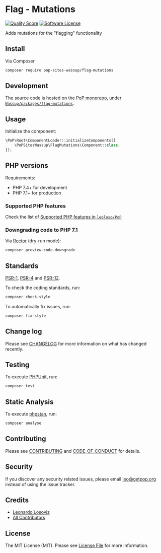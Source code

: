 # Flag - Mutations

<!-- [![Build Status][ico-travis]][link-travis] -->
[![Quality Score][ico-code-quality]][link-code-quality]
[![Software License][ico-license]](LICENSE.md)

<!--
[![Latest Version on Packagist][ico-version]][link-packagist]
[![Coverage Status][ico-scrutinizer]][link-scrutinizer]
[![Total Downloads][ico-downloads]][link-downloads]
-->

Adds mutations for the "flagging" functionality

## Install

Via Composer

``` bash
composer require pop-sites-wassup/flag-mutations
```

## Development

The source code is hosted on the [PoP monorepo](https://github.com/leoloso/PoP), under [`Wassup/packages/flag-mutations`](https://github.com/leoloso/PoP/tree/master/layers/Wassup/packages/flag-mutations).

## Usage

Initialize the component:

``` php
\PoP\Root\ComponentLoader::initializeComponents([
    \PoPSitesWassup\FlagMutations\Component::class,
]);
```

## PHP versions

Requirements:

- PHP 7.4+ for development
- PHP 7.1+ for production

### Supported PHP features

Check the list of [Supported PHP features in `leoloso/PoP`](https://github.com/leoloso/PoP/#supported-php-features)

### Downgrading code to PHP 7.1

Via [Rector](https://github.com/rectorphp/rector) (dry-run mode):

```bash
composer preview-code-downgrade
```

## Standards

[PSR-1](https://www.php-fig.org/psr/psr-1), [PSR-4](https://www.php-fig.org/psr/psr-4) and [PSR-12](https://www.php-fig.org/psr/psr-12).

To check the coding standards, run:

``` bash
composer check-style
```

To automatically fix issues, run:

``` bash
composer fix-style
```

## Change log

Please see [CHANGELOG](CHANGELOG.md) for more information on what has changed recently.

## Testing

To execute [PHPUnit](https://phpunit.de/), run:

``` bash
composer test
```

## Static Analysis

To execute [phpstan](https://github.com/phpstan/phpstan), run:

``` bash
composer analyse
```

## Contributing

Please see [CONTRIBUTING](CONTRIBUTING.md) and [CODE_OF_CONDUCT](CODE_OF_CONDUCT.md) for details.

## Security

If you discover any security related issues, please email leo@getpop.org instead of using the issue tracker.

## Credits

- [Leonardo Losoviz][link-author]
- [All Contributors][link-contributors]

## License

The MIT License (MIT). Please see [License File](LICENSE.md) for more information.

[ico-version]: https://img.shields.io/packagist/v/pop-sites-wassup/flag-mutations.svg?style=flat-square
[ico-license]: https://img.shields.io/badge/license-MIT-brightgreen.svg?style=flat-square
[ico-travis]: https://img.shields.io/travis/pop-sites-wassup/flag-mutations/master.svg?style=flat-square
[ico-scrutinizer]: https://img.shields.io/scrutinizer/coverage/g/pop-sites-wassup/flag-mutations.svg?style=flat-square
[ico-code-quality]: https://img.shields.io/scrutinizer/g/pop-sites-wassup/flag-mutations.svg?style=flat-square
[ico-downloads]: https://img.shields.io/packagist/dt/pop-sites-wassup/flag-mutations.svg?style=flat-square

[link-packagist]: https://packagist.org/packages/pop-sites-wassup/flag-mutations
[link-travis]: https://travis-ci.org/pop-sites-wassup/flag-mutations
[link-scrutinizer]: https://scrutinizer-ci.com/g/pop-sites-wassup/flag-mutations/code-structure
[link-code-quality]: https://scrutinizer-ci.com/g/pop-sites-wassup/flag-mutations
[link-downloads]: https://packagist.org/packages/pop-sites-wassup/flag-mutations
[link-author]: https://github.com/leoloso
[link-contributors]: ../../../../../../contributors
